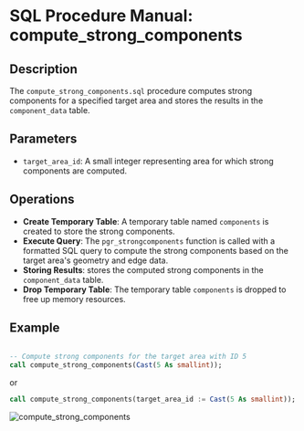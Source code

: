 # SQL Procedure Manual: compute_strong_components

## Description
The `compute_strong_components.sql` procedure computes strong components for a specified target area and stores the results in the `component_data` table.

## Parameters
- `target_area_id`: A small integer representing area for which strong components are computed.

## Operations
   - **Create Temporary Table**: A temporary table named `components` is created to store the strong components.
   - **Execute Query**: The `pgr_strongcomponents` function is called with a formatted SQL query to compute the strong components based on the target area's geometry and edge data.
   - **Storing Results**: stores the computed strong components in the `component_data` table.
   - **Drop Temporary Table**: The temporary table `components` is dropped to free up memory resources.

## Example
```sql

-- Compute strong components for the target area with ID 5
call compute_strong_components(Cast(5 As smallint));
```
or
```sql
call compute_strong_components(target_area_id := Cast(5 As smallint));
```

![compute_strong_components](https://github.com/aicenter/road-graph-tool/assets/25695606/cf1e0fff-1307-4226-af08-cb1c17d4c3f2)

